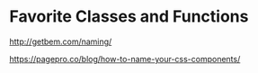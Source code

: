 # Favorite Classes and Functions



http://getbem.com/naming/

https://pagepro.co/blog/how-to-name-your-css-components/